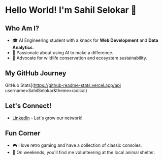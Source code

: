 # Hello World! I'm Sahil Selokar 🚀

## Who Am I?
- 🎓 AI Engineering student with a knack for **Web Development** and **Data Analytics**.
- 🤖 Passionate about using AI to make a difference.
- 🌿 Advocate for wildlife conservation and ecosystem sustainability.

## My GitHub Journey
GitHub Stats](https://github-readme-stats.vercel.app/api username=SahilSelokar&theme=radical)
## Let's Connect!
- [LinkedIn](www.linkedin.com/in/sahilselokar03) - Let's grow our network!
## Fun Corner
- 🎮 I love retro gaming and have a collection of classic consoles.
- 🐾 On weekends, you'll find me volunteering at the local animal shelter.

<!-- Don't forget to replace 'yourusername' with your actual GitHub username and the links with your actual URLs -->
